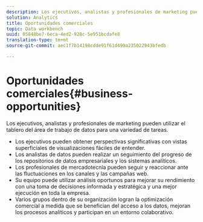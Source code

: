 ```yaml
---
description: Los ejecutivos, analistas y profesionales de marketing pueden utilizar el tablero del área de trabajo de datos para una variedad de tareas.
solution: Analytics
title: Oportunidades comerciales
topic: Data workbench
uuid: 05848be7-6eca-4ed2-928c-5e951bcdafe8
translation-type: tm+mt
source-git-commit: aec1f7b14198cdde91f61d490a235022943bfedb

---
```



# Oportunidades comerciales{#business-opportunities}

Los ejecutivos, analistas y profesionales de marketing pueden utilizar el tablero del área de trabajo de datos para una variedad de tareas.

* Los ejecutivos pueden obtener perspectivas significativas con vistas superficiales de visualizaciones fáciles de entender.
* Los analistas de datos pueden realizar un seguimiento del progreso de los repositorios de datos empresariales y los sistemas analíticos.
* Los profesionales de mercadotecnia pueden seguir y reaccionar ante las fluctuaciones en los canales y las campañas web.
* Su equipo puede utilizar análisis oportunos para mejorar su rendimiento con una toma de decisiones informada y estratégica y una mejor ejecución en toda la empresa.
* Varios grupos dentro de su organización logran la optimización comercial a medida que se benefician del acceso a los datos, mejoran los procesos analíticos y participan en un entorno colaborativo.

